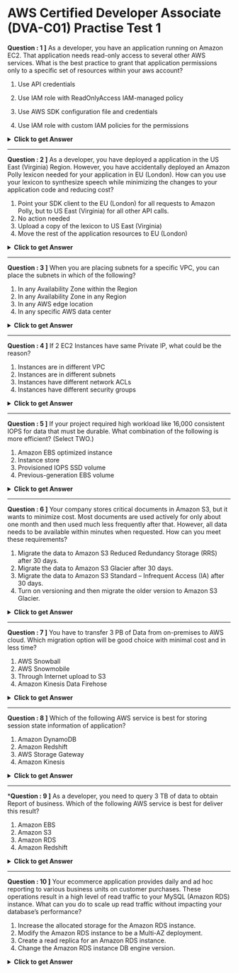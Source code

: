 # AWS Certified Developer Associate (DVA-C01) Practise Test 1 #


**Question : 1 ]** As a developer, you have an application running on Amazon EC2. That application needs read-only access to several other AWS services. What is the best practice to grant that application permissions only to a specific set of resources within your aws account?

  1. Use API credentials
  
  2. Use IAM role with ReadOnlyAccess IAM-managed policy
  
  3. Use AWS SDK configuration file and credentials
  
  4. Use IAM role with custom IAM policies for the permissions

 <details>
  <summary><b>Click to get Answer</b></summary>
   <p><b>Option 4</b>. Use the custom IAM policy to configure the permissions to a specific set of resources in your account. The ReadOnlyAccess IAM policy restricts write access but grants access to all resources within your account. AWS account credentials are unrestricted. Policies do not go in an SDK configuration file. They are enforced by AWS on the backend.</p>
 </details>

----

**Question : 2 ]** As a developer, you have deployed a application in the US East (Virginia) Region. However, you have accidentally deployed an Amazon Polly lexicon needed for your application in EU (London). How can you use your lexicon to synthesize speech while minimizing the changes to your application code and reducing cost?

  1. Point your SDK client to the EU (London) for all requests to Amazon Polly, but to US East (Virginia) for all other API calls.
  2. No action needed
  3. Upload a copy of the lexicon to US East (Virginia)
  4. Move the rest of the application resources to EU (London)

<details>
   <summary><b>Click to get Answer</b></summary>
<p><b>Option 3.</b> This is the simplest approach because only a single resource is in the wrong Region. Option 1 is a possible approach, but it is not the simplest approach because it introduces cross-region calls that may increase latency and cross-region data transfer pricing.</p>
 </details>

----

**Question : 3 ]** When you are placing subnets for a specific VPC, you can place the subnets in which of the following? 

  1. In any Availability Zone within the Region
  2. In any Availability Zone in any Region
  3. In any AWS edge location
  4. In any specific AWS data center
  
<details>
   <summary><b>Click to get Answer</b></summary>
<p><b>Option 1.</b> Each Amazon VPC is placed in a specific Region and can span all the Availability Zones within that Region. Option 2 is incorrect because a subnet must be placed within the Region for the selected VPC. Option 3 is incorrect because edge locations are not available for subnets, and option 4 is incorrect because you cannot choose specific data centers.</p>
 </details>
 
 ----
 
 **Question : 4 ]** If 2 EC2 Instances have same Private IP, what could be the reason?

  1. Instances are in different VPC
  2. Instances are in different subnets
  3. Instances have different network ACLs
  4. Instances have different security groups
  
<details>
   <summary><b>Click to get Answer</b></summary>
<p><b>Option 1.</b> Even though each instance in an Amazon VPC has a unique private IP address, you could assign the same private IP address ranges to multiple Amazon VPCs. Therefore, two instances in two different Amazon VPCs in your account could end up with the same private IP address. Options 2, 3, and 4 are incorrect because within the same Amazon VPC, there is no duplication of private IP addresses.</p>
 </details>

----

**Question : 5 ]** If your project required high workload like 16,000 consistent IOPS for data that must be durable. What combination of the following is more efficient? (Select TWO.)

  1. Amazon EBS optimized instance
  2. Instance store
  3. Provisioned IOPS SSD volume
  4. Previous-generation EBS volume
  
<details>
   <summary><b>Click to get Answer</b></summary>
<p><b>Option 1 and 3</b> Amazon EBS optimized instances reserve network bandwidth on the instance for I/O, and Provisioned IOPS SSD volumes provide the highest consistent IOPS. Option 2 is incorrect because instance store is not durable. Option 4 is incorrect because a previous-generation EBS volume offers an average of 100 IOPS.</p>
 </details>

----

**Question : 6 ]** Your company stores critical documents in Amazon S3, but it wants to minimize cost. Most documents are used actively for only about one month and then used much less frequently after that. However, all data needs to be available within minutes when requested. How can you meet these requirements?

  1. Migrate the data to Amazon S3 Reduced Redundancy Storage (RRS) after 30 days.
  2. Migrate the data to Amazon S3 Glacier after 30 days.
  3. Migrate the data to Amazon S3 Standard – Infrequent Access (IA) after 30 days.
  4. Turn on versioning and then migrate the older version to Amazon S3 Glacier.
  
<details>
	<summary><b>Click to get Answer</b></summary>
	<p><b>Option 3</b> Migrating the data to Amazon S3 Standard-IA after 30 days using a lifecycle policy is correct. The lifecycle policy will automatically change the storage class for objects aged over 30 days. The Standard-IA storage class is for data that is accessed less frequently, but still requires rapid access when needed. It offers the same high durability, high throughput, and low latency of Standard, with a lower per gigabyte storage price and per gigabyte retrieval fee. Option 1 is incorrect because RRS provides a lower level of redundancy. The question did not state that the customer is willing to reduce the redundancy level of the data, and RRS does not replicate objects as many times as standard Amazon S3 storage. This storage option enables customers to store noncritical, reproducible data. Option 2 is incorrect because the fastest retrieval option for Amazon S3 Glacier is typically 3–5 hours. The customer requires retrieval in minutes. Option 4 is incorrect. Versioning will increase the number of files if new versions of files are being uploaded, which will increase cost. The question did not mention a need for multiple versions of files.</p>
</details>

----

**Question : 7 ]** You have to transfer 3 PB of Data from on-premises to AWS cloud. Which migration option will be good choice with minimal cost and in less time?

  1. AWS Snowball
  2. AWS Snowmobile
  3. Through Internet upload to S3
  4. Amazon Kinesis Data Firehose

<details>
	<summary><b>Click to get Answer</b></summary>
	<p><b>Option 1</b> Option 2 is incorrect. You could use Snowmobile, but that would not be as cost effective because it is meant to be used for datasets of 10 PB or more. Option 3 is incorrect because uploading files directly over the Internet to Amazon S3 would take many months and would be using your on-premises bandwidth. Option 4 is incorrect because Amazon Kinesis Data Firehose would still be transferring over the internet and take months to complete while using your on-premises bandwidth. </p>
</details>

----

**Question : 8 ]** Which of the following AWS service is best for storing session state information of application?

  1. Amazon DynamoDB
  2. Amazon Redshift
  3. AWS Storage Gateway
  4. Amazon Kinesis

<details>
	<summary><b>Click to get Answer</b></summary>
	<p><b>Option 1</b> DynamoDB is a NoSQL database store that is a good alternative because of its scalability, high availability, and durability characteristics. Many platforms provide open source, drop-in replacement libraries that enable you to store native sessions in DynamoDB. DynamoDB is a suitable candidate for a session storage solution in a share-nothing, distributed architecture.</p>
</details>	

----

***Question : 9 ]** As a developer, you need to query 3 TB of data to obtain Report of business. Which of the following AWS service is best for deliver this result?

  1. Amazon EBS
  2. Amazon S3
  3. Amazon RDS
  4. Amazon Redshift
  
<details>
	<summary><b>Click to get Answer</b></summary>
	<p><b>Option 4</b> Amazon Redshift is the best choice for data warehouse workloads that typically span multiple data repositories and are at least 2 TB in size.</p>
</details>	

----

**Question : 10 ]** Your ecommerce application provides daily and ad hoc reporting to various business units on customer purchases. These operations result in a high level of read traffic to your MySQL (Amazon RDS) instance. What can you do to scale up read traffic without impacting your database’s performance?

  1. Increase the allocated storage for the Amazon RDS instance.
  2. Modify the Amazon RDS instance to be a Multi-AZ deployment.
  3. Create a read replica for an Amazon RDS instance.
  4. Change the Amazon RDS instance DB engine version.
  
<details>
	<summary><b>Click to get Answer</b></summary>
	<p><b>Option 3</b> Amazon RDS read replicas provide enhanced performance and durability for Amazon RDS instances. This replication feature makes it easy to scale out elastically beyond the capacity constraints of a single Amazon RDS instance for read-heavy database workloads. You can create one or more replicas of a given source Amazon RDS instance and serve high-volume application read traffic from multiple copies of your data, increasing aggregate read throughput. </p>
</details>	